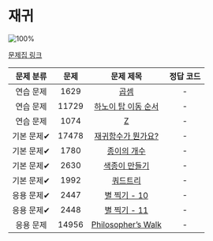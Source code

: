 # 재귀

![100%](https://progress-bar.xyz/0/?scale=10&title=progress&width=500&color=babaca&suffix=/10)

[문제집 링크](https://www.acmicpc.net/workbook/view/7314)

| 문제 분류 | 문제 | 문제 제목 | 정답 코드 |
| :--: | :--: | :--: | :--: |
| 연습 문제 | 1629 | [곱셈](https://www.acmicpc.net/problem/1629) | - |
| 연습 문제 | 11729 | [하노이 탑 이동 순서](https://www.acmicpc.net/problem/11729) | - |
| 연습 문제 | 1074 | [Z](https://www.acmicpc.net/problem/1074) | - |
| 기본 문제✔ | 17478 | [재귀함수가 뭔가요?](https://www.acmicpc.net/problem/17478) | - |
| 기본 문제✔ | 1780 | [종이의 개수](https://www.acmicpc.net/problem/1780) | - |
| 기본 문제✔ | 2630 | [색종이 만들기](https://www.acmicpc.net/problem/2630) | - |
| 기본 문제✔ | 1992 | [쿼드트리](https://www.acmicpc.net/problem/1992) | - |
| 응용 문제✔ | 2447 | [별 찍기 - 10](https://www.acmicpc.net/problem/2447) | - |
| 응용 문제✔ | 2448 | [별 찍기 - 11](https://www.acmicpc.net/problem/2448) | - |
| 응용 문제 | 14956 | [Philosopher’s Walk](https://www.acmicpc.net/problem/14956) | - |
